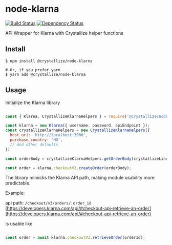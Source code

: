 # node-klarna

[![Build Status](https://github.com/crystallizeApi/node-klarna/workflows/CI/badge.svg)](https://github.com/crystallizeApi/node-klarna/workflows/CI/badge.svg)
[![Dependency Status](https://david-dm.org/crystallizeApi/node-klarna.svg)](https://david-dm.org/crystallizeApi/node-klarna)

API Wrapper for Klarna with Crystallize helper functions

## Install

```shell
$ npm install @crystallize/node-klarna

# Or, if you prefer yarn
$ yarn add @crystallize/node-klarna
```

## Usage 

Initialize the Klarna library

```javascript 

const { Klarna, CrystallizeKlarnaHelpers } = require('@crystallize/node-klarna');

const klarna = new Klarna({ username, password, apiEndpoint });
const crystallizeKlarnaHelpers = new CrystallizeKlarnaHelpers({
  host_uri: 'http://localhost:3000',
  purchase_country: 'NO',
  // And other defaults
})

const orderBody = crystallizeKlarnaHelpers.getOrderBody(crystallizeLineItems); // Returns Klarna compatible order body

const order = klarna.checkoutV3.createOrder(orderBody);

```

The library mimicks the Klarna API path, making module usability more predictable. 


Example: 

api path: `/checkout/v3/orders/:order_id` [https://developers.klarna.com/api/#checkout-api-retrieve-an-order](https://developers.klarna.com/api/#checkout-api-retrieve-an-order)

is usable like

```javascript

const order = await klarna.checkoutV3.retrieveOrder(orderId);

```

